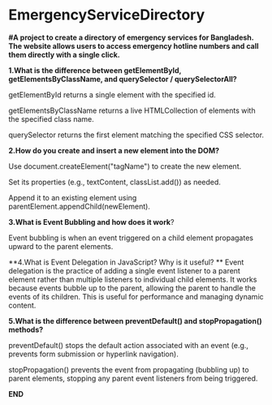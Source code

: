 # EmergencyServiceDirectory



**#A project to create a directory of emergency services for Bangladesh. The website allows users to access emergency hotline numbers and call them directly with a single click.**



**1.What is the difference between getElementById, getElementsByClassName, and querySelector / querySelectorAll?**

getElementById returns a single element with the specified id.

getElementsByClassName returns a live HTMLCollection of elements with the specified class name.

querySelector returns the first element matching the specified CSS selector.



**2.How do you create and insert a new element into the DOM?**

Use document.createElement("tagName") to create the new element.

Set its properties (e.g., textContent, classList.add()) as needed.

Append it to an existing element using parentElement.appendChild(newElement).



**3.What is Event Bubbling and how does it work**?

Event bubbling is when an event triggered on a child element propagates upward to the parent elements.



**4.What is Event Delegation in JavaScript? Why is it useful?
**
Event delegation is the practice of adding a single event listener to a parent element rather than multiple listeners to individual child elements. It works because events bubble up to the parent, allowing the parent to handle the events of its children. This is useful for performance and managing dynamic content.


**5.What is the difference between preventDefault() and stopPropagation() methods?**

preventDefault() stops the default action associated with an event (e.g., prevents form submission or hyperlink navigation).

stopPropagation() prevents the event from propagating (bubbling up) to parent elements, stopping any parent event listeners from being triggered.

**END**

